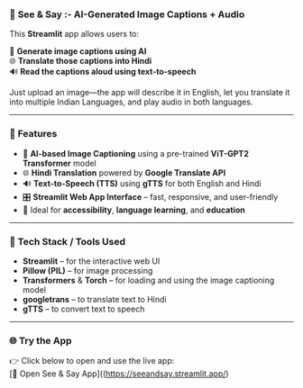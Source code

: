 ### 🎯 **See & Say :- AI-Generated Image Captions + Audio**

This **Streamlit** app allows users to:

📸 **Generate image captions using AI**  
🌐 **Translate those captions into Hindi**  
🔊 **Read the captions aloud using text-to-speech**

Just upload an image—the app will describe it in English, let you translate it into multiple Indian Languages, and play audio in both languages.

---

### 🚀 **Features**
- 📸 **AI-based Image Captioning** using a pre-trained **ViT-GPT2 Transformer** model
- 🌐 **Hindi Translation** powered by **Google Translate API**
- 🔊 **Text-to-Speech (TTS)** using **gTTS** for both English and Hindi
- 🎛️ **Streamlit Web App Interface** – fast, responsive, and user-friendly
- 🧠 Ideal for **accessibility**, **language learning**, and **education**

---

### 🔧 **Tech Stack / Tools Used**
- **Streamlit** – for the interactive web UI  
- **Pillow (PIL)** – for image processing  
- **Transformers** & **Torch** – for loading and using the image captioning model  
- **googletrans** – to translate text to Hindi  
- **gTTS** – to convert text to speech

---

### 🌐 **Try the App**
👉 Click below to open and use the live app:  
[🔗 Open See & Say App]((https://seeandsay.streamlit.app/)  

